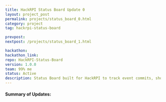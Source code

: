```yaml
---
title: HackRPI Status Board Update 0
layout: project_post
permalink: projects/status_board_0.html
category: project
tag: hackrpi-status-board

prevpost:
nextpost: /projects/status_board_1.html

hackathon:
hackathon_link:
repo: HackRPI-Status-Board
version: 1.0.0
team: 99% me
status: Active
description: Status Board built for HackRPI to track event commits, show event announcements, and provide a mentoring system.
---
```


#### Summary of Updates:
